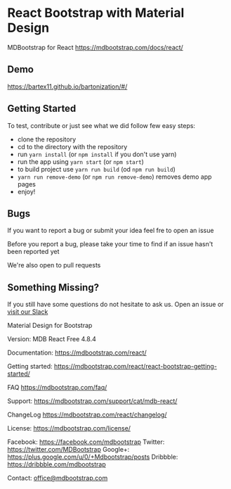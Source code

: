 # React Bootstrap with Material Design
MDBootstrap for React  https://mdbootstrap.com/docs/react/
## Demo
https://bartex11.github.io/bartonization/#/
## Getting Started
To test, contribute or just see what we did follow few easy steps:
- clone the repository
- cd to the directory with the repository
- run `yarn install` (or `npm install` if you don't use yarn)
- run the app using `yarn start` (or `npm start`)
- to build project use `yarn run build` (od `npm run build`)
- `yarn run remove-demo` (or `npm run remove-demo`) removes demo app pages
- enjoy!

## Bugs
If you want to report a bug or submit your idea feel fre to open an issue

Before you report a bug, please take your time to find if an issue hasn't been reported yet

We're also open to pull requests

## Something Missing?
If you still have some questions do not hesitate to ask us. Open an issue or [visit our Slack](https://mdbbetatest.slack.com)

Material Design for Bootstrap

Version: MDB React Free 4.8.4

Documentation:
https://mdbootstrap.com/react/

Getting started:
https://mdbootstrap.com/react/react-bootstrap-getting-started/

FAQ
https://mdbootstrap.com/faq/

Support:
https://mdbootstrap.com/support/cat/mdb-react/

ChangeLog
https://mdbootstrap.com/react/changelog/

License:
https://mdbootstrap.com/license/

Facebook: https://facebook.com/mdbootstrap
Twitter: https://twitter.com/MDBootstrap
Google+: https://plus.google.com/u/0/+Mdbootstrap/posts
Dribbble: https://dribbble.com/mdbootstrap


Contact:
office@mdbootstrap.com